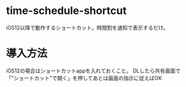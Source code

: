 # time-schedule-shortcut
iOS12以降で動作するショートカット。時間割を通知で表示するだけ。

# 導入方法
iOS12の場合はショートカットappを入れておくこと。
DLしたら共有画面で 「"ショートカット"で開く」を押してあとは画面の指示に従えばOK

